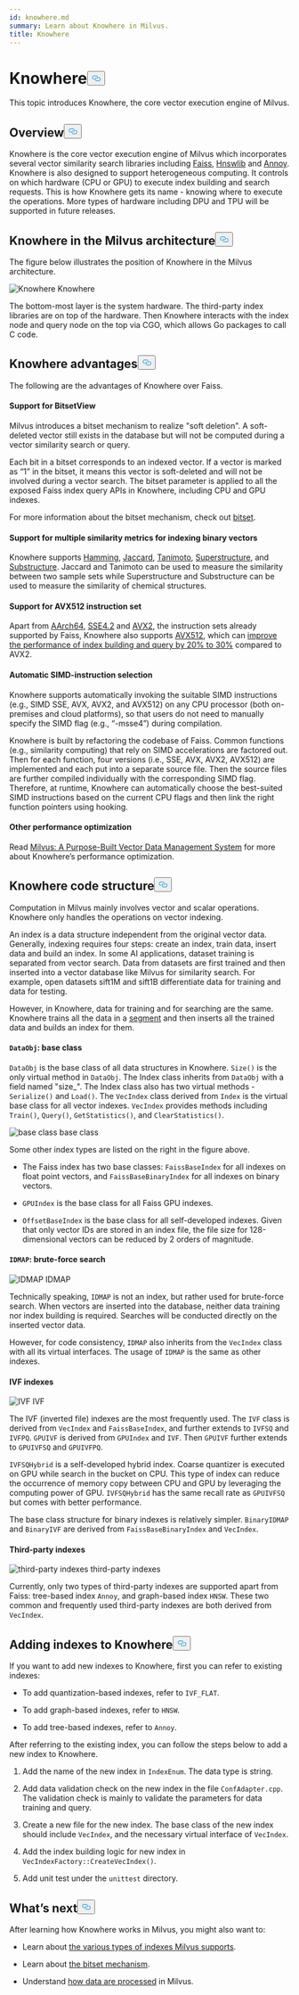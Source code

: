 ```yaml
---
id: knowhere.md
summary: Learn about Knowhere in Milvus.
title: Knowhere
---
```

<h1 id="Knowhere" class="common-anchor-header">Knowhere<button data-href="#Knowhere" class="anchor-icon" translate="no">
      <svg translate="no"
        aria-hidden="true"
        focusable="false"
        height="20"
        version="1.1"
        viewBox="0 0 16 16"
        width="16"
      >
        <path
          fill="#0092E4"
          fill-rule="evenodd"
          d="M4 9h1v1H4c-1.5 0-3-1.69-3-3.5S2.55 3 4 3h4c1.45 0 3 1.69 3 3.5 0 1.41-.91 2.72-2 3.25V8.59c.58-.45 1-1.27 1-2.09C10 5.22 8.98 4 8 4H4c-.98 0-2 1.22-2 2.5S3 9 4 9zm9-3h-1v1h1c1 0 2 1.22 2 2.5S13.98 12 13 12H9c-.98 0-2-1.22-2-2.5 0-.83.42-1.64 1-2.09V6.25c-1.09.53-2 1.84-2 3.25C6 11.31 7.55 13 9 13h4c1.45 0 3-1.69 3-3.5S14.5 6 13 6z"
        ></path>
      </svg>
    </button></h1><p>This topic introduces Knowhere, the core vector execution engine of Milvus.</p>
<h2 id="Overview" class="common-anchor-header">Overview<button data-href="#Overview" class="anchor-icon" translate="no">
      <svg translate="no"
        aria-hidden="true"
        focusable="false"
        height="20"
        version="1.1"
        viewBox="0 0 16 16"
        width="16"
      >
        <path
          fill="#0092E4"
          fill-rule="evenodd"
          d="M4 9h1v1H4c-1.5 0-3-1.69-3-3.5S2.55 3 4 3h4c1.45 0 3 1.69 3 3.5 0 1.41-.91 2.72-2 3.25V8.59c.58-.45 1-1.27 1-2.09C10 5.22 8.98 4 8 4H4c-.98 0-2 1.22-2 2.5S3 9 4 9zm9-3h-1v1h1c1 0 2 1.22 2 2.5S13.98 12 13 12H9c-.98 0-2-1.22-2-2.5 0-.83.42-1.64 1-2.09V6.25c-1.09.53-2 1.84-2 3.25C6 11.31 7.55 13 9 13h4c1.45 0 3-1.69 3-3.5S14.5 6 13 6z"
        ></path>
      </svg>
    </button></h2><p>Knowhere is the core vector execution engine of Milvus which incorporates several vector similarity search libraries including <a href="https://github.com/facebookresearch/faiss">Faiss</a>, <a href="https://github.com/nmslib/hnswlib">Hnswlib</a> and <a href="https://github.com/spotify/annoy">Annoy</a>. Knowhere is also designed to support heterogeneous computing. It controls on which hardware (CPU or GPU) to execute index building and search requests. This is how Knowhere gets its name - knowing where to execute the operations. More types of hardware including DPU and TPU will be supported in future releases.</p>
<h2 id="Knowhere-in-the-Milvus-architecture" class="common-anchor-header">Knowhere in the Milvus architecture<button data-href="#Knowhere-in-the-Milvus-architecture" class="anchor-icon" translate="no">
      <svg translate="no"
        aria-hidden="true"
        focusable="false"
        height="20"
        version="1.1"
        viewBox="0 0 16 16"
        width="16"
      >
        <path
          fill="#0092E4"
          fill-rule="evenodd"
          d="M4 9h1v1H4c-1.5 0-3-1.69-3-3.5S2.55 3 4 3h4c1.45 0 3 1.69 3 3.5 0 1.41-.91 2.72-2 3.25V8.59c.58-.45 1-1.27 1-2.09C10 5.22 8.98 4 8 4H4c-.98 0-2 1.22-2 2.5S3 9 4 9zm9-3h-1v1h1c1 0 2 1.22 2 2.5S13.98 12 13 12H9c-.98 0-2-1.22-2-2.5 0-.83.42-1.64 1-2.09V6.25c-1.09.53-2 1.84-2 3.25C6 11.31 7.55 13 9 13h4c1.45 0 3-1.69 3-3.5S14.5 6 13 6z"
        ></path>
      </svg>
    </button></h2><p>The figure below illustrates the position of Knowhere in the Milvus architecture.</p>
<p>
  <span class="img-wrapper">
    <img translate="no" src="/docs/v2.3.x/assets/knowhere_architecture.png" alt="Knowhere" class="doc-image" id="knowhere" />
    <span>Knowhere</span>
  </span>
</p>
<p>The bottom-most layer is the system hardware. The third-party index libraries are on top of the hardware. Then Knowhere interacts with the index node and query node on the top via CGO, which allows Go packages to call C code.</p>
<h2 id="Knowhere-advantages" class="common-anchor-header">Knowhere advantages<button data-href="#Knowhere-advantages" class="anchor-icon" translate="no">
      <svg translate="no"
        aria-hidden="true"
        focusable="false"
        height="20"
        version="1.1"
        viewBox="0 0 16 16"
        width="16"
      >
        <path
          fill="#0092E4"
          fill-rule="evenodd"
          d="M4 9h1v1H4c-1.5 0-3-1.69-3-3.5S2.55 3 4 3h4c1.45 0 3 1.69 3 3.5 0 1.41-.91 2.72-2 3.25V8.59c.58-.45 1-1.27 1-2.09C10 5.22 8.98 4 8 4H4c-.98 0-2 1.22-2 2.5S3 9 4 9zm9-3h-1v1h1c1 0 2 1.22 2 2.5S13.98 12 13 12H9c-.98 0-2-1.22-2-2.5 0-.83.42-1.64 1-2.09V6.25c-1.09.53-2 1.84-2 3.25C6 11.31 7.55 13 9 13h4c1.45 0 3-1.69 3-3.5S14.5 6 13 6z"
        ></path>
      </svg>
    </button></h2><p>The following are the advantages of Knowhere over Faiss.</p>
<h4 id="Support-for-BitsetView" class="common-anchor-header">Support for BitsetView</h4><p>Milvus introduces a bitset mechanism to realize &quot;soft deletion&quot;. A soft-deleted vector still exists in the database but will not be computed during a vector similarity search or query.</p>
<p>Each bit in a bitset corresponds to an indexed vector. If a vector is marked as “1” in the bitset, it means this vector is soft-deleted and will not be involved during a vector search. The bitset parameter is applied to all the exposed Faiss index query APIs in Knowhere, including CPU and GPU indexes.</p>
<p>For more information about the bitset mechanism, check out <a href="/docs/es/bitset.md">bitset</a>.</p>
<h4 id="Support-for-multiple-similarity-metrics-for-indexing-binary-vectors" class="common-anchor-header">Support for multiple similarity metrics for indexing binary vectors</h4><p>Knowhere supports <a href="/docs/es/metric.md#Hamming-distance">Hamming</a>, <a href="/docs/es/metric.md#Jaccard-distance">Jaccard</a>, <a href="/docs/es/metric.md#Tanimoto-distance">Tanimoto</a>, <a href="/docs/es/metric.md#Superstructure">Superstructure</a>, and <a href="/docs/es/metric.md#Substructure">Substructure</a>. Jaccard and Tanimoto can be used to measure the similarity between two sample sets while Superstructure and Substructure can be used to measure the similarity of chemical structures.</p>
<h4 id="Support-for-AVX512-instruction-set" class="common-anchor-header">Support for AVX512 instruction set</h4><p>Apart from <a href="https://en.wikipedia.org/wiki/AArch64">AArch64</a>, <a href="https://en.wikipedia.org/wiki/SSE4#SSE4.2">SSE4.2</a> and <a href="https://en.wikipedia.org/wiki/Advanced_Vector_Extensions">AVX2</a>, the instruction sets already supported by Faiss, Knowhere also supports <a href="https://en.wikipedia.org/wiki/AVX-512">AVX512</a>, which can <a href="https://milvus.io/blog/milvus-performance-AVX-512-vs-AVX2.md">improve the performance of index building and query by 20% to 30%</a> compared to AVX2.</p>
<h4 id="Automatic-SIMD-instruction-selection" class="common-anchor-header">Automatic SIMD-instruction selection</h4><p>Knowhere supports automatically invoking the suitable SIMD instructions (e.g., SIMD SSE, AVX, AVX2, and AVX512) on any CPU processor (both on-premises and cloud platforms), so that users do not need to manually specify the SIMD flag (e.g., “-msse4”) during compilation.</p>
<p>Knowhere is built by refactoring the codebase of Faiss. Common functions (e.g., similarity computing) that rely on SIMD accelerations are factored out. Then for each function, four versions (i.e., SSE, AVX, AVX2, AVX512) are implemented and each put into a separate source file. Then the source files are further compiled individually with the corresponding SIMD flag. Therefore, at runtime, Knowhere can automatically choose the best-suited SIMD instructions based on the current CPU flags and then link the right function pointers using hooking.</p>
<h4 id="Other-performance-optimization" class="common-anchor-header">Other performance optimization</h4><p>Read <a href="https://www.cs.purdue.edu/homes/csjgwang/pubs/SIGMOD21_Milvus.pdf">Milvus: A Purpose-Built Vector Data Management System</a> for more about Knowhere’s performance optimization.</p>
<h2 id="Knowhere-code-structure" class="common-anchor-header">Knowhere code structure<button data-href="#Knowhere-code-structure" class="anchor-icon" translate="no">
      <svg translate="no"
        aria-hidden="true"
        focusable="false"
        height="20"
        version="1.1"
        viewBox="0 0 16 16"
        width="16"
      >
        <path
          fill="#0092E4"
          fill-rule="evenodd"
          d="M4 9h1v1H4c-1.5 0-3-1.69-3-3.5S2.55 3 4 3h4c1.45 0 3 1.69 3 3.5 0 1.41-.91 2.72-2 3.25V8.59c.58-.45 1-1.27 1-2.09C10 5.22 8.98 4 8 4H4c-.98 0-2 1.22-2 2.5S3 9 4 9zm9-3h-1v1h1c1 0 2 1.22 2 2.5S13.98 12 13 12H9c-.98 0-2-1.22-2-2.5 0-.83.42-1.64 1-2.09V6.25c-1.09.53-2 1.84-2 3.25C6 11.31 7.55 13 9 13h4c1.45 0 3-1.69 3-3.5S14.5 6 13 6z"
        ></path>
      </svg>
    </button></h2><p>Computation in Milvus mainly involves vector and scalar operations. Knowhere only handles the operations on vector indexing.</p>
<p>An index is a data structure independent from the original vector data. Generally, indexing requires four steps: create an index, train data, insert data and build an index. In some AI applications, dataset training is separated from vector search. Data from datasets are first trained and then inserted into a vector database like Milvus for similarity search. For example, open datasets sift1M and sift1B differentiate data for training and data for testing.</p>
<p>However, in Knowhere, data for training and for searching are the same. Knowhere trains all the data in a <a href="https://milvus.io/blog/deep-dive-1-milvus-architecture-overview.md#Segments">segment</a> and then inserts all the trained data and builds an index for them.</p>
<h4 id="DataObj-base-class" class="common-anchor-header"><code translate="no">DataObj</code>: base class</h4><p><code translate="no">DataObj</code> is the base class of all data structures in Knowhere. <code translate="no">Size()</code> is the only virtual method in <code translate="no">DataObj</code>. The Index class inherits from <code translate="no">DataObj</code> with a field named &quot;size_&quot;. The Index class also has two virtual methods - <code translate="no">Serialize()</code> and <code translate="no">Load()</code>. The <code translate="no">VecIndex</code> class derived from <code translate="no">Index</code> is the virtual base class for all vector indexes. <code translate="no">VecIndex</code> provides methods including <code translate="no">Train()</code>, <code translate="no">Query()</code>, <code translate="no">GetStatistics()</code>, and <code translate="no">ClearStatistics()</code>.</p>
<p>
  <span class="img-wrapper">
    <img translate="no" src="/docs/v2.3.x/assets/Knowhere_base_classes.png" alt="base class" class="doc-image" id="base-class" />
    <span>base class</span>
  </span>
</p>
<p>Some other index types are listed on the right in the figure above.</p>
<ul>
<li><p>The Faiss index has two base classes: <code translate="no">FaissBaseIndex</code> for all indexes on float point vectors, and <code translate="no">FaissBaseBinaryIndex</code> for all indexes on binary vectors.</p></li>
<li><p><code translate="no">GPUIndex</code> is the base class for all Faiss GPU indexes.</p></li>
<li><p><code translate="no">OffsetBaseIndex</code> is the base class for all self-developed indexes. Given that only vector IDs are stored in an index file, the file size for 128-dimensional vectors can be reduced by 2 orders of magnitude.</p></li>
</ul>
<h4 id="IDMAP-brute-force-search" class="common-anchor-header"><code translate="no">IDMAP</code>: brute-force search</h4><p>
  <span class="img-wrapper">
    <img translate="no" src="/docs/v2.3.x/assets/IDMAP.png" alt="IDMAP" class="doc-image" id="idmap" />
    <span>IDMAP</span>
  </span>
</p>
<p>Technically speaking, <code translate="no">IDMAP</code> is not an index, but rather used for brute-force search. When vectors are inserted into the database, neither data training nor index building is required. Searches will be conducted directly on the inserted vector data.</p>
<p>However, for code consistency, <code translate="no">IDMAP</code> also inherits from the <code translate="no">VecIndex</code> class with all its virtual interfaces. The usage of <code translate="no">IDMAP</code> is the same as other indexes.</p>
<h4 id="IVF-indexes" class="common-anchor-header">IVF indexes</h4><p>
  <span class="img-wrapper">
    <img translate="no" src="/docs/v2.3.x/assets/IVF.png" alt="IVF" class="doc-image" id="ivf" />
    <span>IVF</span>
  </span>
</p>
<p>The IVF (inverted file) indexes are the most frequently used. The <code translate="no">IVF</code> class is derived from <code translate="no">VecIndex</code> and <code translate="no">FaissBaseIndex</code>, and further extends to <code translate="no">IVFSQ</code> and <code translate="no">IVFPQ</code>. <code translate="no">GPUIVF</code> is derived from <code translate="no">GPUIndex</code> and <code translate="no">IVF</code>. Then <code translate="no">GPUIVF</code> further extends to <code translate="no">GPUIVFSQ</code> and <code translate="no">GPUIVFPQ</code>.</p>
<p><code translate="no">IVFSQHybrid</code> is a self-developed hybrid index. Coarse quantizer is executed on GPU while search in the bucket on CPU. This type of index can reduce the occurrence of memory copy between CPU and GPU by leveraging the computing power of GPU. <code translate="no">IVFSQHybrid</code> has the same recall rate as <code translate="no">GPUIVFSQ</code> but comes with better performance.</p>
<p>The base class structure for binary indexes is relatively simpler. <code translate="no">BinaryIDMAP</code> and <code translate="no">BinaryIVF</code> are derived from <code translate="no">FaissBaseBinaryIndex</code> and <code translate="no">VecIndex</code>.</p>
<h4 id="Third-party-indexes" class="common-anchor-header">Third-party indexes</h4><p>
  <span class="img-wrapper">
    <img translate="no" src="/docs/v2.3.x/assets/third_party_index.png" alt="third-party indexes" class="doc-image" id="third-party-indexes" />
    <span>third-party indexes</span>
  </span>
</p>
<p>Currently, only two types of third-party indexes are supported apart from Faiss: tree-based index <code translate="no">Annoy</code>, and graph-based index <code translate="no">HNSW</code>. These two common and frequently used third-party indexes are both derived from <code translate="no">VecIndex</code>.</p>
<h2 id="Adding-indexes-to-Knowhere" class="common-anchor-header">Adding indexes to Knowhere<button data-href="#Adding-indexes-to-Knowhere" class="anchor-icon" translate="no">
      <svg translate="no"
        aria-hidden="true"
        focusable="false"
        height="20"
        version="1.1"
        viewBox="0 0 16 16"
        width="16"
      >
        <path
          fill="#0092E4"
          fill-rule="evenodd"
          d="M4 9h1v1H4c-1.5 0-3-1.69-3-3.5S2.55 3 4 3h4c1.45 0 3 1.69 3 3.5 0 1.41-.91 2.72-2 3.25V8.59c.58-.45 1-1.27 1-2.09C10 5.22 8.98 4 8 4H4c-.98 0-2 1.22-2 2.5S3 9 4 9zm9-3h-1v1h1c1 0 2 1.22 2 2.5S13.98 12 13 12H9c-.98 0-2-1.22-2-2.5 0-.83.42-1.64 1-2.09V6.25c-1.09.53-2 1.84-2 3.25C6 11.31 7.55 13 9 13h4c1.45 0 3-1.69 3-3.5S14.5 6 13 6z"
        ></path>
      </svg>
    </button></h2><p>If you want to add new indexes to Knowhere, first you can refer to existing indexes:</p>
<ul>
<li><p>To add quantization-based indexes, refer to <code translate="no">IVF_FLAT</code>.</p></li>
<li><p>To add graph-based indexes, refer to <code translate="no">HNSW</code>.</p></li>
<li><p>To add tree-based indexes, refer to <code translate="no">Annoy</code>.</p></li>
</ul>
<p>After referring to the existing index, you can follow the steps below to add a new index to Knowhere.</p>
<ol>
<li><p>Add the name of the new index in <code translate="no">IndexEnum</code>. The data type is string.</p></li>
<li><p>Add data validation check on the new index in the file <code translate="no">ConfAdapter.cpp</code>. The validation check is mainly to validate the parameters for data training and query.</p></li>
<li><p>Create a new file for the new index. The base class of the new index should include <code translate="no">VecIndex</code>, and the necessary virtual interface of <code translate="no">VecIndex</code>.</p></li>
<li><p>Add the index building logic for new index in <code translate="no">VecIndexFactory::CreateVecIndex()</code>.</p></li>
<li><p>Add unit test under the <code translate="no">unittest</code> directory.</p></li>
</ol>
<h2 id="Whats-next" class="common-anchor-header">What’s next<button data-href="#Whats-next" class="anchor-icon" translate="no">
      <svg translate="no"
        aria-hidden="true"
        focusable="false"
        height="20"
        version="1.1"
        viewBox="0 0 16 16"
        width="16"
      >
        <path
          fill="#0092E4"
          fill-rule="evenodd"
          d="M4 9h1v1H4c-1.5 0-3-1.69-3-3.5S2.55 3 4 3h4c1.45 0 3 1.69 3 3.5 0 1.41-.91 2.72-2 3.25V8.59c.58-.45 1-1.27 1-2.09C10 5.22 8.98 4 8 4H4c-.98 0-2 1.22-2 2.5S3 9 4 9zm9-3h-1v1h1c1 0 2 1.22 2 2.5S13.98 12 13 12H9c-.98 0-2-1.22-2-2.5 0-.83.42-1.64 1-2.09V6.25c-1.09.53-2 1.84-2 3.25C6 11.31 7.55 13 9 13h4c1.45 0 3-1.69 3-3.5S14.5 6 13 6z"
        ></path>
      </svg>
    </button></h2><p>After learning how Knowhere works in Milvus, you might also want to:</p>
<ul>
<li><p>Learn about <a href="/docs/es/index.md">the various types of indexes Milvus supports</a>.</p></li>
<li><p>Learn about <a href="/docs/es/bitset.md">the bitset mechanism</a>.</p></li>
<li><p>Understand <a href="/docs/es/data_processing.md">how data are processed</a> in Milvus.</p></li>
</ul>
